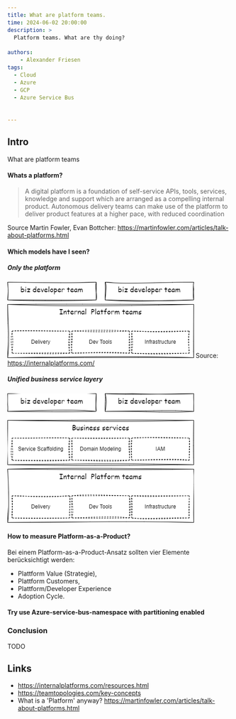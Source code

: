 ```yaml
---
title: What are platform teams.
time: 2024-06-02 20:00:00
description: >
  Platform teams. What are thy doing?

authors:
    - Alexander Friesen
tags:
  - Cloud
  - Azure
  - GCP
  - Azure Service Bus


---
```


## Intro

What are platform teams


#### Whats a platform?

> A digital platform is a foundation of self-service APIs, tools,
services, knowledge and support which are arranged as a compelling
internal product. Autonomous delivery teams can make use of the
platform to deliver product features at a higher pace, with reduced
coordination

Source Martin Fowler, Evan Bottcher: <https://martinfowler.com/articles/talk-about-platforms.html>


#### Which models have I seen?

##### Only the platform

![Network](./article00049/platformteam_model1.drawio.png)
Source: <https://internalplatforms.com/>

##### Unified business service layery

![Network](./article00049/platformteam_model2.png)


#### How to measure Platform-as-a-Product?

Bei einem Platform-as-a-Product-Ansatz sollten vier Elemente berücksichtigt werden: 
 - Plattform Value (Strategie), 
 - Plattform Customers, 
 - Plattform/Developer Experience 
 - Adoption Cycle.



#### Try use Azure-service-bus-namespace with partitioning enabled




### Conclusion

TODO



## Links

- <https://internalplatforms.com/resources.html>
- <https://teamtopologies.com/key-concepts>
- What is a 'Platform' anyway? <https://martinfowler.com/articles/talk-about-platforms.html>


